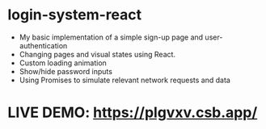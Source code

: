 # login-system-react

- My basic implementation of a simple sign-up page and user-authentication
- Changing pages and visual states using React.
- Custom loading animation
- Show/hide password inputs
- Using Promises to simulate relevant network requests and data

# LIVE DEMO: https://plgvxv.csb.app/
